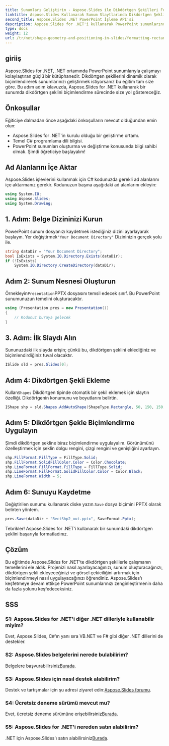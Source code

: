 ```yaml
---
title: Sunumları Geliştirin - Aspose.Slides ile Dikdörtgen Şekilleri Formatlayın
linktitle: Aspose.Slides Kullanarak Sunum Slaytlarında Dikdörtgen Şeklini Biçimlendirme
second_title: Aspose.Slides .NET PowerPoint İşleme API'si
description: Aspose.Slides for .NET'i kullanarak PowerPoint sunumlarında dikdörtgen şekilleri formatlamayı öğrenin. Slaytlarınızı dinamik görsel öğelerle zenginleştirin.
type: docs
weight: 12
url: /tr/net/shape-geometry-and-positioning-in-slides/formatting-rectangle-shape/
---
```

## giriiş
Aspose.Slides for .NET, .NET ortamında PowerPoint sunumlarıyla çalışmayı kolaylaştıran güçlü bir kütüphanedir. Dikdörtgen şekillerini dinamik olarak biçimlendirerek sunumlarınızı geliştirmek istiyorsanız bu eğitim tam size göre. Bu adım adım kılavuzda, Aspose.Slides for .NET kullanarak bir sunumda dikdörtgen şeklini biçimlendirme sürecinde size yol göstereceğiz.
## Önkoşullar
Eğiticiye dalmadan önce aşağıdaki önkoşulların mevcut olduğundan emin olun:
- Aspose.Slides for .NET'in kurulu olduğu bir geliştirme ortamı.
- Temel C# programlama dili bilgisi.
- PowerPoint sunumları oluşturma ve değiştirme konusunda bilgi sahibi olmak.
Şimdi öğreticiye başlayalım!
## Ad Alanlarını İçe Aktar
Aspose.Slides işlevlerini kullanmak için C# kodunuzda gerekli ad alanlarını içe aktarmanız gerekir. Kodunuzun başına aşağıdaki ad alanlarını ekleyin:
```csharp
using System.IO;
using Aspose.Slides;
using System.Drawing;
```
## 1. Adım: Belge Dizininizi Kurun
 PowerPoint sunum dosyanızı kaydetmek istediğiniz dizini ayarlayarak başlayın. Yer değiştirmek`"Your Document Directory"` Dizininizin gerçek yolu ile.
```csharp
string dataDir = "Your Document Directory";
bool IsExists = System.IO.Directory.Exists(dataDir);
if (!IsExists)
    System.IO.Directory.CreateDirectory(dataDir);
```
## Adım 2: Sunum Nesnesi Oluşturun
 Örnekleyin`Presentation`PPTX dosyasını temsil edecek sınıf. Bu PowerPoint sunumunuzun temelini oluşturacaktır.
```csharp
using (Presentation pres = new Presentation())
{
    // Kodunuz buraya gelecek
}
```
## 3. Adım: İlk Slaydı Alın
Sununuzdaki ilk slayda erişin; çünkü bu, dikdörtgen şeklini eklediğiniz ve biçimlendirdiğiniz tuval olacaktır.
```csharp
ISlide sld = pres.Slides[0];
```
## Adım 4: Dikdörtgen Şekli Ekleme
 Kullan`Shapes` Dikdörtgen tipinde otomatik bir şekil eklemek için slaytın özelliği. Dikdörtgenin konumunu ve boyutlarını belirtin.
```csharp
IShape shp = sld.Shapes.AddAutoShape(ShapeType.Rectangle, 50, 150, 150, 50);
```
## Adım 5: Dikdörtgen Şekle Biçimlendirme Uygulayın
Şimdi dikdörtgen şekline biraz biçimlendirme uygulayalım. Görünümünü özelleştirmek için şeklin dolgu rengini, çizgi rengini ve genişliğini ayarlayın.
```csharp
shp.FillFormat.FillType = FillType.Solid;
shp.FillFormat.SolidFillColor.Color = Color.Chocolate;
shp.LineFormat.FillFormat.FillType = FillType.Solid;
shp.LineFormat.FillFormat.SolidFillColor.Color = Color.Black;
shp.LineFormat.Width = 5;
```
## Adım 6: Sunuyu Kaydetme
 Değiştirilen sunumu kullanarak diske yazın.`Save` dosya biçimini PPTX olarak belirten yöntem.
```csharp
pres.Save(dataDir + "RectShp2_out.pptx", SaveFormat.Pptx);
```
Tebrikler! Aspose.Slides for .NET'i kullanarak bir sunumdaki dikdörtgen şeklini başarıyla formatladınız.
## Çözüm
Bu eğitimde Aspose.Slides for .NET'te dikdörtgen şekillerle çalışmanın temellerini ele aldık. Projenizi nasıl ayarlayacağınızı, sunum oluşturacağınızı, dikdörtgen şekli ekleyeceğinizi ve görsel çekiciliğini artırmak için biçimlendirmeyi nasıl uygulayacağınızı öğrendiniz. Aspose.Slides'ı keşfetmeye devam ettikçe PowerPoint sunumlarınızı zenginleştirmenin daha da fazla yolunu keşfedeceksiniz.
## SSS
### S1: Aspose.Slides for .NET'i diğer .NET dilleriyle kullanabilir miyim?
Evet, Aspose.Slides, C#'ın yanı sıra VB.NET ve F# gibi diğer .NET dillerini de destekler.
### S2: Aspose.Slides belgelerini nerede bulabilirim?
 Belgelere başvurabilirsiniz[Burada](https://reference.aspose.com/slides/net/).
### S3: Aspose.Slides için nasıl destek alabilirim?
 Destek ve tartışmalar için şu adresi ziyaret edin:[Aspose.Slides forumu](https://forum.aspose.com/c/slides/11).
### S4: Ücretsiz deneme sürümü mevcut mu?
 Evet, ücretsiz deneme sürümüne erişebilirsiniz[Burada](https://releases.aspose.com/).
### S5: Aspose.Slides for .NET'i nereden satın alabilirim?
 .NET için Aspose.Slides'ı satın alabilirsiniz[Burada](https://purchase.aspose.com/buy).